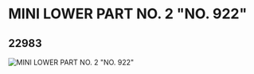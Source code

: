 # MINI LOWER PART NO. 2 "NO. 922"
## 22983
![MINI LOWER PART NO. 2 "NO. 922"](https://lc-www-live-s.legocdn.com/media/bricks/5/2/6122836.jpg)
